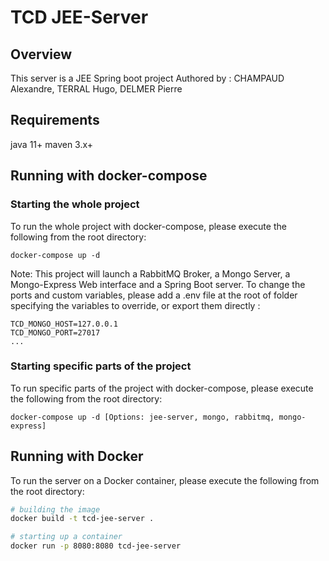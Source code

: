 # TCD JEE-Server

## Overview
This server is a JEE Spring boot project
Authored by : CHAMPAUD Alexandre, TERRAL Hugo, DELMER Pierre

## Requirements
java 11+
maven 3.x+

## Running with docker-compose

### Starting the whole project
To run the whole project with docker-compose, please execute the following from the root directory:

```
docker-compose up -d
```

Note: This project will launch a RabbitMQ Broker, a Mongo Server, a Mongo-Express Web interface and a Spring Boot server.
To change the ports and custom variables, please add a .env file at the root of folder specifying the variables to override, or export them directly :
```
TCD_MONGO_HOST=127.0.0.1
TCD_MONGO_PORT=27017
...
```

### Starting specific parts of the project
To run specific parts of the project with docker-compose, please execute the following from the root directory:
```
docker-compose up -d [Options: jee-server, mongo, rabbitmq, mongo-express]
``` 


## Running with Docker

To run the server on a Docker container, please execute the following from the root directory:

```bash
# building the image
docker build -t tcd-jee-server .

# starting up a container
docker run -p 8080:8080 tcd-jee-server
```

